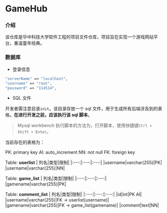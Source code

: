 # GameHub

### 介绍
该仓库是华中科技大学软件工程的项目文件仓库，项目旨在实现一个游戏网站平台，重温童年经典。

### 数据库

- 登录信息

```php
"serverName" => "localhost",
"username" => "root",
"password" => "114514",
```



- SQL 文件

开发者需注意目录`init`。该目录存放一个 sql 文件，用于生成所有后端涉及到的表格。**在进行开发之前，应该执行该 sql 脚本**。
> Mysql workbench 执行脚本的方法为，打开脚本，使用快捷键`Ctrl + Shift + Enter`。

当前存在的表格为：

PK: primary key
AI: auto_increment
NN: not null
FK: foreign key

Table: **userlist**
| 列名|类型|限制|
|:---:|:---:|:---:|
|username|varchar(255)|PK|
|username|varchar(255)|NN|

Table: **game_list**
| 列名|类型|限制|
|:---:|:---:|:---:|
|gamename|varchar(255)|PK|

Table: **comment_list**
| 列名|类型|限制|
|:---:|:---:|:---:|
|id|int|PK AI|
|username|varchar(255)|FK -> userlist(username)|
|gamename|varchar(255)|FK -> game_list(gamename)|
|comment|text|NN|



